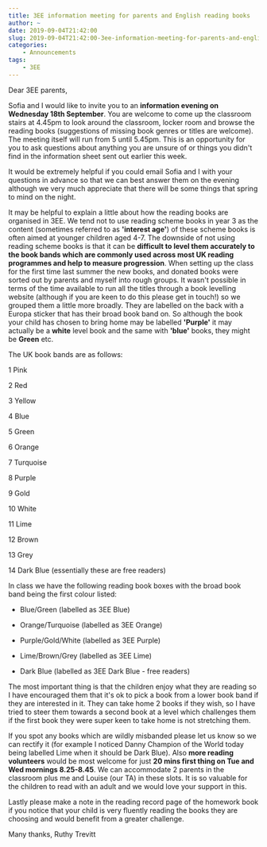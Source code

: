 ```yaml
---
title: 3EE information meeting for parents and English reading books
author: ~
date: 2019-09-04T21:42:00
slug: 2019-09-04T21:42:00-3ee-information-meeting-for-parents-and-english-reading-books
categories:
    - Announcements
tags:
    - 3EE
---
```


Dear 3EE parents,

Sofia and I would like to invite you to an **information evening on Wednesday 18th September**. You are welcome to come up the classroom stairs at 4.45pm to look around the classroom, locker room and browse the reading books (suggestions of missing book genres or titles are welcome). The meeting itself will run from 5 until 5.45pm. This is an opportunity for you to ask questions about anything you are unsure of or things you didn't find in the information sheet sent out earlier this week. 

It would be extremely helpful if you could email Sofia and I with your questions in advance so that we can best answer them on the evening although we very much appreciate that there will be some things that spring to mind on the night.

It may be helpful to explain a little about how the reading books are organised in 3EE. We tend not to use reading scheme books in year 3 as the content (sometimes referred to as **'interest age'**) of these scheme books is often aimed at younger children aged 4-7. The downside of not using reading scheme books is that it can be **difficult to level them accurately to the book bands which are commonly used across most UK reading programmes and help to measure progression**. When setting up the class for the first time last summer the new books, and donated books were sorted out by parents and myself into rough groups. It wasn't possible in terms of the time available to run all the titles through a book levelling website (although if you are keen to do this please get in touch!) so we grouped them a little more broadly. They are labelled on the back with a Europa sticker that has their broad book band on. So although the book your child has chosen to bring home may be labelled **'Purple'** it may actually be a **white** level book and the same with **'blue'** books, they might be **Green** etc.

The UK book bands are as follows:

1 Pink

2 Red

3 Yellow

4 Blue

5 Green

6 Orange

7 Turquoise

8 Purple

9 Gold

10 White

11 Lime

12 Brown

13 Grey

14 Dark Blue (essentially these are free readers)

In class we have the following reading book boxes with the broad book band being the first colour listed:

* Blue/Green (labelled as 3EE Blue)

* Orange/Turquoise  (labelled as 3EE Orange) 

* Purple/Gold/White  (labelled as 3EE Purple)

* Lime/Brown/Grey  (labelled as 3EE Lime)

* Dark Blue (labelled as 3EE Dark Blue - free readers)

The most important thing is that the children enjoy what they are reading so I have encouraged them that it's ok to pick a book from a lower book band if they are interested in it. They can take home 2 books if they wish, so I have tried to steer them towards a second book at a level which challenges them if the first book they were super keen to take home is not stretching them.

If you spot any books which are wildly misbanded please let us know so we can rectify it (for example I noticed Danny Champion of the World today being labelled Lime when it should be Dark Blue). Also **more reading volunteers** would be most welcome for just **20 mins first thing on Tue and Wed mornings 8.25-8.45**. We can accommodate 2 parents in the classroom plus me and Louise (our TA) in these slots. It is so valuable for the children to read with an adult and we would love your support in this. 

Lastly please make a note in the reading record page of the homework book if you notice that your child is very fluently reading the books they are choosing and would benefit from a greater challenge.

Many thanks,
Ruthy Trevitt
